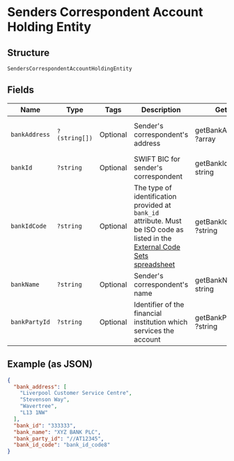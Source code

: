 
# Senders Correspondent Account Holding Entity

## Structure

`SendersCorrespondentAccountHoldingEntity`

## Fields

| Name | Type | Tags | Description | Getter | Setter |
|  --- | --- | --- | --- | --- | --- |
| `bankAddress` | `?(string[])` | Optional | Sender's correspondent's address | getBankAddress(): ?array | setBankAddress(?array bankAddress): void |
| `bankId` | `?string` | Optional | SWIFT BIC for sender's correspondent | getBankId(): ?string | setBankId(?string bankId): void |
| `bankIdCode` | `?string` | Optional | The type of identification provided at `bank_id` attribute. Must be ISO code as listed in the [External Code Sets spreadsheet](https://www.iso20022.org/external_code_list.page) | getBankIdCode(): ?string | setBankIdCode(?string bankIdCode): void |
| `bankName` | `?string` | Optional | Sender's correspondent's name | getBankName(): ?string | setBankName(?string bankName): void |
| `bankPartyId` | `?string` | Optional | Identifier of the financial institution which services the account | getBankPartyId(): ?string | setBankPartyId(?string bankPartyId): void |

## Example (as JSON)

```json
{
  "bank_address": [
    "Liverpool Customer Service Centre",
    "Stevenson Way",
    "Wavertree",
    "L13 1NW"
  ],
  "bank_id": "333333",
  "bank_name": "XYZ BANK PLC",
  "bank_party_id": "//AT12345",
  "bank_id_code": "bank_id_code8"
}
```

